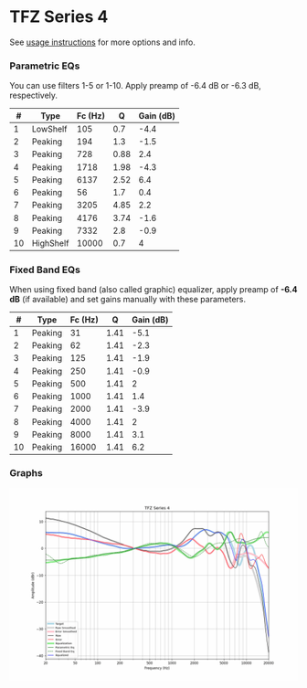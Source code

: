 # TFZ Series 4
See [usage instructions](https://github.com/jaakkopasanen/AutoEq#usage) for more options and info.

### Parametric EQs
You can use filters 1-5 or 1-10. Apply preamp of -6.4 dB or -6.3 dB, respectively.

|   # | Type      |   Fc (Hz) |    Q |   Gain (dB) |
|-----|-----------|-----------|------|-------------|
|   1 | LowShelf  |       105 | 0.7  |        -4.4 |
|   2 | Peaking   |       194 | 1.3  |        -1.5 |
|   3 | Peaking   |       728 | 0.88 |         2.4 |
|   4 | Peaking   |      1718 | 1.98 |        -4.3 |
|   5 | Peaking   |      6137 | 2.52 |         6.4 |
|   6 | Peaking   |        56 | 1.7  |         0.4 |
|   7 | Peaking   |      3205 | 4.85 |         2.2 |
|   8 | Peaking   |      4176 | 3.74 |        -1.6 |
|   9 | Peaking   |      7332 | 2.8  |        -0.9 |
|  10 | HighShelf |     10000 | 0.7  |         4   |

### Fixed Band EQs
When using fixed band (also called graphic) equalizer, apply preamp of **-6.4 dB** (if available) and set gains manually with these parameters.

|   # | Type    |   Fc (Hz) |    Q |   Gain (dB) |
|-----|---------|-----------|------|-------------|
|   1 | Peaking |        31 | 1.41 |        -5.1 |
|   2 | Peaking |        62 | 1.41 |        -2.3 |
|   3 | Peaking |       125 | 1.41 |        -1.9 |
|   4 | Peaking |       250 | 1.41 |        -0.9 |
|   5 | Peaking |       500 | 1.41 |         2   |
|   6 | Peaking |      1000 | 1.41 |         1.4 |
|   7 | Peaking |      2000 | 1.41 |        -3.9 |
|   8 | Peaking |      4000 | 1.41 |         2   |
|   9 | Peaking |      8000 | 1.41 |         3.1 |
|  10 | Peaking |     16000 | 1.41 |         6.2 |

### Graphs
![](./TFZ%20Series%204.png)
